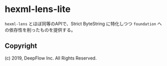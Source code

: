 # hexml-lens-lite

`hexml-lens` とほぼ同等のAPIで、Strict ByteString に特化しつつ `foundation` への依存性を削ったものを提供する。

## Copyright
(c) 2019, DeepFlow Inc. All Rights Reserved.
